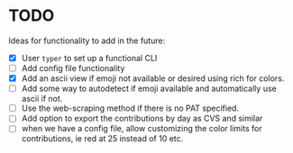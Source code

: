 # TODO

Ideas for functionality to add in the future:

- [x] User `typer` to set up a functional CLI
- [ ] Add config file functionality
- [x] Add an ascii view if emoji not available or desired using rich for colors.
- [ ] Add some way to autodetect if emoji available and automatically use ascii
  if not.
- [ ] Use the web-scraping method if there is no PAT specified.
- [ ] Add option to export the contributions by day as CVS and similar
- [ ] when we have a config file, allow customizing the color limits for
  contributions, ie red at 25 instead of 10 etc.
